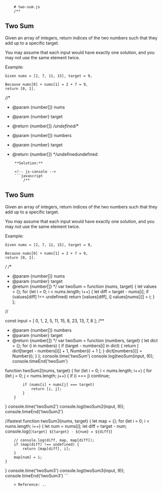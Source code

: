 
        # two-sum.js
        /**

## Two Sum

Given an array of integers, return indices of the two numbers such that they add up to a specific target.

You may assume that each input would have exactly one solution, and you may not use the same element twice.

Example:

```
Given nums = [2, 7, 11, 15], target = 9,

Because nums[0] + nums[1] = 2 + 7 = 9,
return [0, 1].
```
 *//**
 * @param {number[]} nums
 * @param {number} target
 * @return {number[]}
 */undefined/**
 * @param {number[]} numbers
 * @param {number} target
 * @return {number[]}
 */undefinedundefined
        
        **Solution:**
        
        <!-- js-console -->
        ```javascript
            /**

## Two Sum

Given an array of integers, return indices of the two numbers such that they add up to a specific target.

You may assume that each input would have exactly one solution, and you may not use the same element twice.

Example:

```
Given nums = [2, 7, 11, 15], target = 9,

Because nums[0] + nums[1] = 2 + 7 = 9,
return [0, 1].
```
 */
/**
 * @param {number[]} nums
 * @param {number} target
 * @return {number[]}
 */
var twoSum = function (nums, target) {
    let values = {};
    for (let i = 0; i < nums.length; i++) {
        let diff = target - nums[i];
        if (values[diff] !== undefined) 
            return [values[diff], i]
        values[nums[i]] = i;
    }
};

//

const input = [
    0,
    1,
    2,
    5,
    11,
    15,
    8,
    23,
    13,
    7,
    8
];
/**
 * @param {number[]} numbers
 * @param {number} target
 * @return {number[]}
 */
var twoSum = function (numbers, target) {
    let dict = {};
    for (i in numbers) {
        if (target - numbers[i] in dict) {
            return [
                dict[target - numbers[i]] + 1,
                Number(i) + 1
            ];
        }
        dict[numbers[i]] = Number(i);
    }
};
console.time('twoSum')
console.log(twoSum(input, 9));
console.timeEnd('twoSum')

function twoSum2(nums, target) {
    for (let i = 0; i < nums.length; i++) {
        for (let j = 0; j < nums.length; j++) {
            if (i === j) 
                continue;
            
            if (nums[i] + nums[j] === target) 
                return [i, j];
            }
        }
}
console.time('twoSum2')
console.log(twoSum2(input, 9));
console.timeEnd('twoSum2')

//fastest
function twoSum3(nums, target) {
    let map = {};
    for (let i = 0; i < nums.length; i++) {
        let num = nums[i];
        let diff = target - num;
        console.log(`[target] ${target} - ${num} = ${diff}`)

        // console.log(diff, map, map[diff]);
        if (map[diff] !== undefined) {
            return [map[diff], i];
        }
        map[num] = i;
    }

}
console.time('twoSum3')
console.log(twoSum3(input, 9));
console.timeEnd('twoSum3')
        ```
        
        > Reference: ..
        
        